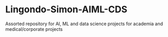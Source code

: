 # Lingondo-Simon-AIML-CDS
Assorted repository for AI, ML and data science projects for academia and medical/corporate projects

